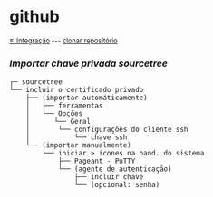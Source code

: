 # github

<sub>[:arrow_upper_left: Integração](integrations.md) --- [clonar repositório](clone.md) <sub>

### *Importar chave privada sourcetree*

```
┌─ sourcetree 
└── incluir o certificado privado 
    ├── (importar automáticamente)
    │   ├── ferramentas
    │   └── Opções
    │      └── Geral
    │       └── configurações do cliente ssh
    │           └── chave ssh
    └── (importar manualmente)
        └── iniciar > icones na band. do sistema
            ├── Pageant - PuTTY
            └── (agente de autenticação)
                ├── incluir chave
                └── (opcional: senha)
```          